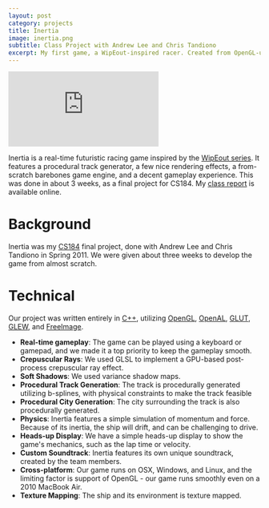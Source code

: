 ```yaml
---
layout: post
category: projects
title: Inertia
image: inertia.png
subtitle: Class Project with Andrew Lee and Chris Tandiono
excerpt: My first game, a WipEout-inspired racer. Created from OpenGL-up.
---
```

<iframe class="video" 
  src="http://www.youtube.com/embed/-7mLWhH3AkE?rel=0&autoplay=1"
  frameborder="0"
  allowfullscreen="allowfullscreen">
</iframe>

Inertia is a real-time futuristic racing game inspired by the 
[WipEout series](http://www.wipeouthd.com/). It features a procedural track 
generator, a few nice rendering effects, a from-scratch barebones game engine,
and a decent gameplay experience.
This was done in about 3 weeks, as a final project for CS184.
My [class report](http://s3.brandonwang.net/projects/inertia/InertiaReport.pdf)
is available online.

# Background
Inertia was my [CS184](http://inst.eecs.berkeley.edu/~cs184/sp11/) final 
project, done with Andrew Lee and Chris Tandiono in Spring 2011. We were 
given about three weeks to develop the game from almost scratch. 

# Technical
Our project was written entirely in [C++](http://en.wikiaedia.org/wiki/C%2B%2B),
utilizing [OpenGL](http://www.opengl.org/), 
[OpenAL](http://connect.creativelabs.com/openal/default.aspx), 
[GLUT](http://freeglut.sourceforge.net/), 
[GLEW](http://glew.sourceforge.net/), and 
[FreeImage](http://freeimage.sourceforge.net/download.html).

- __Real-time gameplay__: The game can be played using a keyboard or gamepad, 
  and we made it a top priority to keep the gameplay smooth.
- __Crepuscular Rays__: We used GLSL to implement a GPU-based post-process
  crepuscular ray effect.
- __Soft Shadows__: We used variance shadow maps.
- __Procedural Track Generation__: The track is procedurally generated 
  utilizing b-splines, with physical constraints to make the track feasible
- __Procedural City Generation__: The city surrounding the track is also
  procedurally generated.
- __Physics__: Inertia features a simple simulation of momentum and force. 
  Because of its inertia, the ship will drift, and can be challenging to 
  drive.
- __Heads-up Display__: We have a simple heads-up display to show the game's
  mechanics, such as the lap time or velocity.
- __Custom Soundtrack__: Inertia features its own unique soundtrack, created
  by the team members.
- __Cross-platform__: Our game runs on OSX, Windows, and Linux, and the limiting
  factor is support of OpenGL - our game runs smoothly even on a 2010
  MacBook Air.
- __Texture Mapping__: The ship and its environment is texture mapped.

